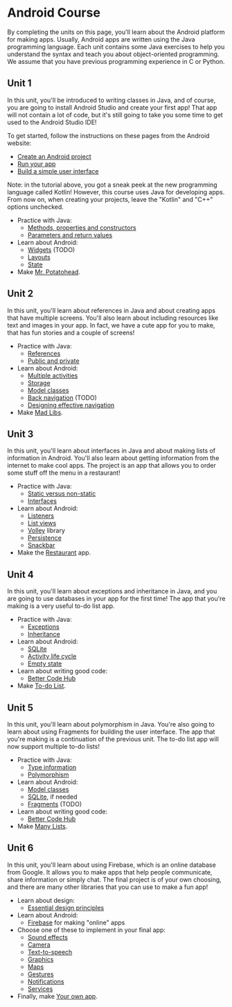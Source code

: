 # Android Course

By completing the units on this page, you'll learn about the Android platform for making apps. Usually, Android apps are written using the Java programming language. Each unit contains some Java exercises to help you understand the syntax and teach you about object-oriented programming. We assume that you have previous programming experience in C or Python.

## Unit 1

In this unit, you'll be introduced to writing classes in Java, and of course, you are going to install Android Studio and create your first app! That app will not contain a lot of code, but it's still going to take you some time to get used to the Android Studio IDE!

To get started, follow the instructions on these pages from the Android website:

- [Create an Android project](https://developer.android.com/training/basics/firstapp/creating-project.html)
- [Run your app](https://developer.android.com/training/basics/firstapp/running-app.html)
- [Build a simple user interface](https://developer.android.com/training/basics/firstapp/building-ui.html)

Note: in the tutorial above, you got a sneak peek at the new programming language called Kotlin! However, this course uses Java for developing apps. From now on, when creating your projects, leave the "Kotlin" and "C++" options unchecked.

- Practice with Java:
    - [Methods, properties and constructors](/android-exercises/classes)
    - [Parameters and return values](/android-exercises/parameters-and-return-values)
- Learn about Android:
    - [Widgets](/android/widgets) (TODO)
    - [Layouts](/android/layouts)
    - [State](/android/state)
- Make [Mr. Potatohead](/projects/mr-potatohead).

## Unit 2

In this unit, you'll learn about references in Java and about creating apps that have multiple screens. You'll also learn about including resources like text and images in your app. In fact, we have a cute app for you to make, that has fun stories and a couple of screens!

- Practice with Java:
    - [References](/android-exercises/references)
    - [Public and private](/android-exercises/public-vs-private)
- Learn about Android:
    - [Multiple activities](/android/multiple-activities)
    - [Storage](/android/storage)
    - [Model classes](/android/models)
    - [Back navigation](/android/backnav) (TODO)
    - [Designing effective navigation](https://developer.android.com/training/design-navigation/index.html)
- Make [Mad Libs](/projects/mad-libs).

## Unit 3

In this unit, you'll learn about interfaces in Java and about making lists of information in Android. You'll also learn about getting information from the internet to make cool apps. The project is an app that allows you to order some stuff off the menu in a restaurant!

- Practice with Java:
    - [Static versus non-static](/android-exercises/static-vs-non-static)
    - [Interfaces](http://www.davin.50webs.com/research/1999/egs/q14.pdf)
- Learn about Android:
    - [Listeners](/android/listeners)
    - [List views](/android/lists)
    - [Volley](/android/volley) library
    - [Persistence](/android/persistence)
    - [Snackbar](https://material.io/guidelines/components/snackbars-toasts.html)
- Make the [Restaurant](/projects/restaurant) app.

## Unit 4

In this unit, you'll learn about exceptions and inheritance in Java, and you are going to use databases in your app for the first time! The app that you're making is a very useful to-do list app.

- Practice with Java:
    - [Exceptions](http://www.davin.50webs.com/research/1999/egs/q10.pdf)
    - [Inheritance](http://www.davin.50webs.com/research/1999/egs/q11.pdf)
- Learn about Android:
    - [SQLite](/android/sqlite)
    - [Activity life cycle](/android/state)
    - [Empty state](https://material.io/guidelines/patterns/empty-states.html)
- Learn about writing good code:
    - [Better Code Hub](/guides/better-code-hub)
- Make [To-do List](/projects/to-do-list).

## Unit 5

In this unit, you'll learn about polymorphism in Java. You're also going to learn about using Fragments for building the user interface. The app that you're making is a continuation of the previous unit. The to-do list app will now support multiple to-do lists!

- Practice with Java:
    - [Type information](http://www.davin.50webs.com/research/1999/egs/q12.pdf)
    - [Polymorphism](http://www.davin.50webs.com/research/1999/egs/q13.pdf)
- Learn about Android:
    - [Model classes](/android/models)
    - [SQLite](/android/sqlite), if needed
    - [Fragments](/android/fragments) (TODO)
- Learn about writing good code:
    - [Better Code Hub](/guides/better-code-hub)
- Make [Many Lists](/projects/many-lists).

## Unit 6

In this unit, you'll learn about using Firebase, which is an online database from Google. It allows you to make apps that help people communicate, share information or simply chat. The final project is of your own choosing, and there are many other libraries that you can use to make a fun app!

- Learn about design:
    - [Essential design principles](https://developer.apple.com/videos/play/design/802/)
- Learn about Android:
    - [Firebase](/android/firebase) for making "online" apps
- Choose one of these to implement in your final app:
    - [Sound effects]()
    - [Camera]()
    - [Text-to-speech]()
    - [Graphics]()
    - [Maps]()
    - [Gestures]()
    - [Notifications]()
    - [Services]()
- Finally, make [Your own app](/projects/your-own).
